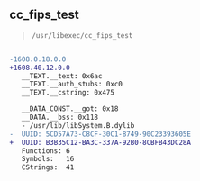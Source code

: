 ## cc_fips_test

> `/usr/libexec/cc_fips_test`

```diff

-1608.0.18.0.0
+1608.40.12.0.0
   __TEXT.__text: 0x6ac
   __TEXT.__auth_stubs: 0xc0
   __TEXT.__cstring: 0x475

   __DATA_CONST.__got: 0x18
   __DATA.__bss: 0x118
   - /usr/lib/libSystem.B.dylib
-  UUID: 5CD57A73-C8CF-30C1-8749-90C23393605E
+  UUID: B3B35C12-BA3C-337A-92B0-8CBFB43DC28A
   Functions: 6
   Symbols:   16
   CStrings:  41

```
